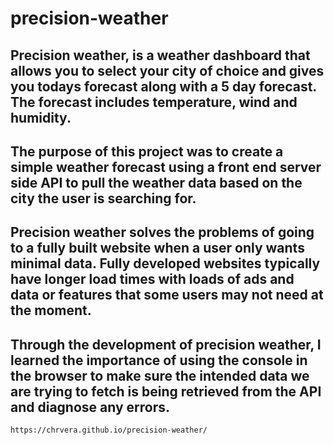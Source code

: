 # precision-weather

## Precision weather, is a weather dashboard that allows you to select your city of choice and gives you todays forecast along with a 5 day forecast. The forecast includes temperature, wind and humidity.

## The purpose of this project was to create a simple weather forecast using a front end server side API to pull the weather data based on the city the user is searching for.

## Precision weather solves the problems of going to a fully built website when a user only wants minimal data. Fully developed websites typically have longer load times with loads of ads and data or features that some users may not need at the moment.

## Through the development of precision weather, I learned the importance of using the console in the browser to make sure the intended data we are trying to fetch is being retrieved from the API and diagnose any errors.

```md
https://chrvera.github.io/precision-weather/
```